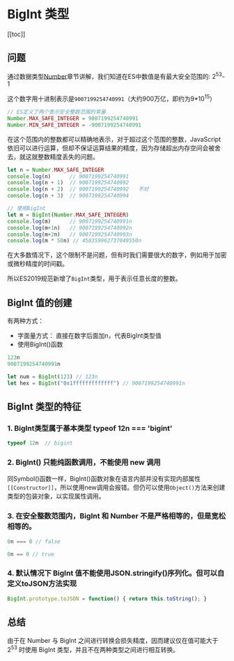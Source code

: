 # BigInt 类型

[[toc]]

## 问题

通过数据类型[Number](/ES/type-2-number)章节讲解，我们知道在ES中数值是有最大安全范围的: 2<sup>53</sup>-1

这个数字用十进制表示是`9007199254740991`（大约900万亿，即约为9*10<sup>15</sup>）

```js
// ES定义了两个表示安全整数范围的常量
Number.MAX_SAFE_INTEGER = 9007199254740991
Number.MIN_SAFE_INTEGER = -9007199254740991
```
在这个范围内的整数都可以精确地表示，对于超过这个范围的整数，JavaScript 依旧可以进行运算，但却不保证运算结果的精度，因为存储超出内存空间会被舍去，就这就整数精度丢失的问题。

```js
let n = Number.MAX_SAFE_INTEGER
console.log(n)      // 9007199254740991
console.log(n + 1)  // 9007199254740992
console.log(n + 2)  // 9007199254740992   不对
console.log(n + 3)  // 9007199254740994

// 使用BigInt
let m = BigInt(Number.MAX_SAFE_INTEGER)
console.log(m)      // 9007199254740991n
console.log(m+1n)   // 9007199254740992n
console.log(m+2n)   // 9007199254740993n
console.log(m * 50n) // 450359962737049550n
```

在大多数情况下，这个限制不是问题，但有时我们需要很大的数字，例如用于加密或微秒精度的时间戳。

所以ES2019规范新增了`BigInt`类型，用于表示任意长度的整数。

## BigInt 值的创建

有两种方式：
- 字面量方式： 直接在数字后面加n，代表BigInt类型值
- 使用BigInt()函数

```js
123n
9007199254740991n

let num = BigInt(123) // 123n
let hex = BigInt("0x1fffffffffffff") // 9007199254740991n
```


## BigInt 类型的特征

### 1. BigInt类型属于基本类型 typeof 12n === 'bigint'
```js
typeof 12n  // bigint
```

### 2. BigInt() 只能纯函数调用，不能使用 new 调用

同Symbol()函数一样，BigInt()函数对象在语言内部并没有实现内部属性`[[Constructor]]`，所以使用new调用会报错。但仍可以使用`Object()`方法来创建类型的包装对象，以实现属性调用。

### 3. 在安全整数范围内，BigInt 和 Number 不是严格相等的，但是宽松相等的。
```js
0n === 0 // false

0n == 0 // true
```

### 4. 默认情况下 BigInt 值不能使用JSON.stringify()序列化。但可以自定义toJSON方法实现

```js
BigInt.prototype.toJSON = function() { return this.toString(); }
```

## 总结

由于在 Number 与 BigInt 之间进行转换会损失精度，因而建议仅在值可能大于 2<sup>53</sup> 时使用 BigInt 类型，并且不在两种类型之间进行相互转换。
